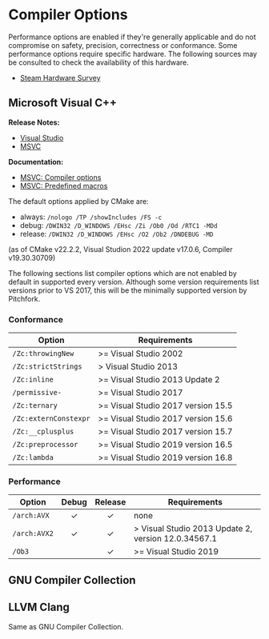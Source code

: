 # Compiler Options

Performance options are enabled if they're generally applicable
and do not compromise on safety, precision, correctness or conformance.
Some performance options require specific hardware.
The following sources may be consulted to check the availability of this hardware.

- [Steam Hardware Survey](https://store.steampowered.com/hwsurvey)

## Microsoft Visual C++

**Release Notes:**

- [Visual Studio](https://docs.microsoft.com/en-us/visualstudio/releases/2022/release-notes)
- [MSVC](https://docs.microsoft.com/en-us/cpp/overview/what-s-new-for-visual-cpp-in-visual-studio)

**Documentation:**

- [MSVC: Compiler options](https://docs.microsoft.com/en-us/cpp/build/reference/compiler-options-listed-by-category)
- [MSVC: Predefined macros](https://docs.microsoft.com/en-us/cpp/preprocessor/predefined-macros)

The default options applied by CMake are:

- always: `/nologo /TP /showIncludes /FS -c`
- debug: `/DWIN32 /D_WINDOWS /EHsc /Zi /Ob0 /Od /RTC1 -MDd`
- release: `/DWIN32 /D_WINDOWS /EHsc /O2 /Ob2 /DNDEBUG -MD`

(as of CMake v22.2.2, Visual Studion 2022 update v17.0.6, Compiler v19.30.30709)

The following sections list compiler options which are not enabled by default in supported every version.
Although some version requirements list versions prior to VS 2017, this will be the minimally supported version by Pitchfork.

### Conformance

| Option                | Requirements                        |
| --------------------- | ----------------------------------- |
| `/Zc:throwingNew`     | \>= Visual Studio 2002              |
| `/Zc:strictStrings`   | \> Visual Studio 2013               |
| `/Zc:inline`          | \>= Visual Studio 2013 Update 2     |
| `/permissive-`        | \>= Visual Studio 2017              |
| `/Zc:ternary`         | \>= Visual Studio 2017 version 15.5 |
| `/Zc:externConstexpr` | \>= Visual Studio 2017 version 15.6 |
| `/Zc:__cplusplus`     | \>= Visual Studio 2017 version 15.7 |
| `/Zc:preprocessor`    | \>= Visual Studio 2019 version 16.5 |
| `/Zc:lambda`          | \>= Visual Studio 2019 version 16.8 |

### Performance

| Option       | Debug | Release | Requirements                                         |
| ------------ | :---: | :-----: | ---------------------------------------------------- |
| `/arch:AVX`  |   ✓   |    ✓    | none                                                 |
| `/arch:AVX2` |   ✓   |    ✓    | \> Visual Studio 2013 Update 2, version 12.0.34567.1 |
| `/Ob3`       |       |    ✓    | \>= Visual Studio 2019                               |

## GNU Compiler Collection

<!-- TODO -->

## LLVM Clang

Same as GNU Compiler Collection.
